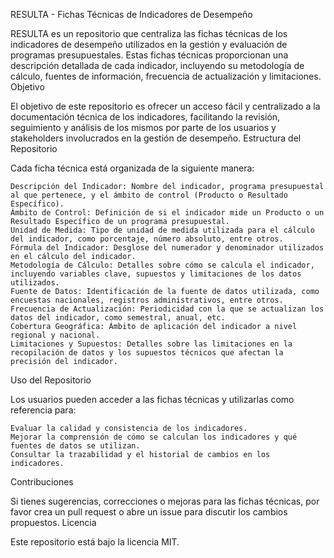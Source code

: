 RESULTA - Fichas Técnicas de Indicadores de Desempeño

RESULTA es un repositorio que centraliza las fichas técnicas de los indicadores de desempeño utilizados en la gestión y evaluación de programas presupuestales. Estas fichas técnicas proporcionan una descripción detallada de cada indicador, incluyendo su metodología de cálculo, fuentes de información, frecuencia de actualización y limitaciones.
Objetivo

El objetivo de este repositorio es ofrecer un acceso fácil y centralizado a la documentación técnica de los indicadores, facilitando la revisión, seguimiento y análisis de los mismos por parte de los usuarios y stakeholders involucrados en la gestión de desempeño.
Estructura del Repositorio

Cada ficha técnica está organizada de la siguiente manera:

    Descripción del Indicador: Nombre del indicador, programa presupuestal al que pertenece, y el ámbito de control (Producto o Resultado Específico).
    Ámbito de Control: Definición de si el indicador mide un Producto o un Resultado Específico de un programa presupuestal.
    Unidad de Medida: Tipo de unidad de medida utilizada para el cálculo del indicador, como porcentaje, número absoluto, entre otros.
    Fórmula del Indicador: Desglose del numerador y denominador utilizados en el cálculo del indicador.
    Metodología de Cálculo: Detalles sobre cómo se calcula el indicador, incluyendo variables clave, supuestos y limitaciones de los datos utilizados.
    Fuente de Datos: Identificación de la fuente de datos utilizada, como encuestas nacionales, registros administrativos, entre otros.
    Frecuencia de Actualización: Periodicidad con la que se actualizan los datos del indicador, como semestral, anual, etc.
    Cobertura Geográfica: Ámbito de aplicación del indicador a nivel regional y nacional.
    Limitaciones y Supuestos: Detalles sobre las limitaciones en la recopilación de datos y los supuestos técnicos que afectan la precisión del indicador.

Uso del Repositorio

Los usuarios pueden acceder a las fichas técnicas y utilizarlas como referencia para:

    Evaluar la calidad y consistencia de los indicadores.
    Mejorar la comprensión de cómo se calculan los indicadores y qué fuentes de datos se utilizan.
    Consultar la trazabilidad y el historial de cambios en los indicadores.

Contribuciones

Si tienes sugerencias, correcciones o mejoras para las fichas técnicas, por favor crea un pull request o abre un issue para discutir los cambios propuestos.
Licencia

Este repositorio está bajo la licencia MIT.
